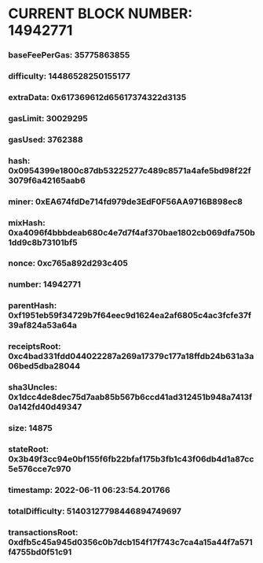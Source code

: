 # CURRENT BLOCK NUMBER: 14942771

### baseFeePerGas: 35775863855
### difficulty: 14486528250155177
### extraData: 0x617369612d65617374322d3135
### gasLimit: 30029295
### gasUsed: 3762388
### hash: 0x0954399e1800c87db53225277c489c8571a4afe5bd98f22f3079f6a42165aab6
### miner: 0xEA674fdDe714fd979de3EdF0F56AA9716B898ec8
### mixHash: 0xa4096f4bbbdeab680c4e7d7f4af370bae1802cb069dfa750b1dd9c8b73101bf5
### nonce: 0xc765a892d293c405
### number: 14942771
### parentHash: 0xf1951eb59f34729b7f64eec9d1624ea2af6805c4ac3fcfe37f39af824a53a64a
### receiptsRoot: 0xc4bad331fdd044022287a269a17379c177a18ffdb24b631a3a06bed5dba28044
### sha3Uncles: 0x1dcc4de8dec75d7aab85b567b6ccd41ad312451b948a7413f0a142fd40d49347
### size: 14875
### stateRoot: 0x3b49f3cc94e0bf155f6fb22bfaf175b3fb1c43f06db4d1a87cc5e576cce7c970
### timestamp: 2022-06-11 06:23:54.201766
### totalDifficulty: 51403127798446894749697
### transactionsRoot: 0xdfb5c45a945d0356c0b7dcb154f17f743c7ca4a15a44f7a571f4755bd0f51c91
